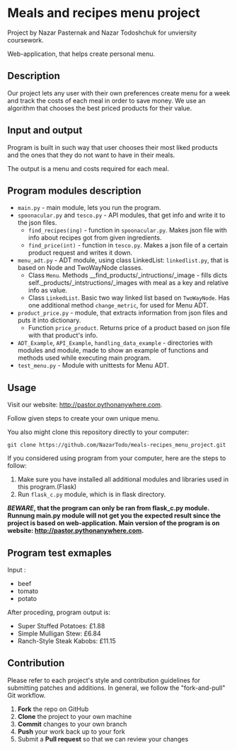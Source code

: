 # Meals and recipes menu project

Project by Nazar Pasternak and Nazar Todoshchuk for unviersity coursework.

Web-application, that helps create personal menu.

## Description

Our project lets any user with their own preferences create menu for a week and track the costs of each meal in order to save money.
We use an algorithm that chooses the best priced products for their value.


## Input and output

Program is built in such way that user chooses their most liked products and the ones that they do not want to have in their meals. 

The output is a menu and costs required for each meal.

## Program modules description

* `main.py` - main module, lets you run the program.
* `spoonacular.py` and `tesco.py` - API modules, that get info and write it to the json files.
  * `find_recipes(ing)` - function in `spoonacular.py`. Makes json file with info about recipes got from given ingredients.
  * `find_price(int)` - function in `tesco.py`. Makes a json file of a certain product request and writes it down.
* `menu_adt.py` - ADT module, using class LinkedList: `linkedlist.py`, that is based on Node and TwoWayNode classes.
  * Class `Menu`. Methods __find_products/_intructions/_image - fills dicts self._products/_intstructions/_images with meal as a key and relative info as value.
  * Class `LinkedList`. Basic two way linked list based on `TwoWayNode`. Has one additional method `change_metric`, for used for Menu ADT.
* `product_price.py` - module, that extracts information from json files and puts it into dictionary.
  * Function `price_product`. Returns price of a product based on json file with that product's info.
* `ADT_Example`, `API_Example`, `handling_data_example` - directories with modules and module, made to show an example of functions and methods used while executing main program.
* `test_menu.py` - Module with unittests for Menu ADT.


## Usage

Visit our website: http://pastor.pythonanywhere.com. 

Follow given steps to create your own unique menu.

You also might clone this repository directly to your computer:
```
git clone https://github.com/NazarTodo/meals-recipes_menu_project.git
```
If you considered using program from your computer, here are the steps to follow:
1. Make sure you have installed all additional modules and libraries used in this program.(Flask)
1. Run `flask_c.py` module, which is in flask directory.


**_BEWARE_, that the program can only be ran from flask_c.py module. Runnung main.py module will not get you the expected result since the project is based on web-application. Main version of the program is on website: http://pastor.pythonanywhere.com.**

## Program test exmaples

Input : 
* beef
* tomato
* potato

After proceding, program output is:
* Super Stuffed Potatoes: £1.88
* Simple Mulligan Stew: £6.84
* Ranch-Style Steak Kabobs: £11.15

## Contribution

Please refer to each project's style and contribution guidelines for submitting patches and additions. In general, we follow the "fork-and-pull" Git workflow.

 1. **Fork** the repo on GitHub
 2. **Clone** the project to your own machine
 3. **Commit** changes to your own branch
 4. **Push** your work back up to your fork
 5. Submit a **Pull request** so that we can review your changes
 


